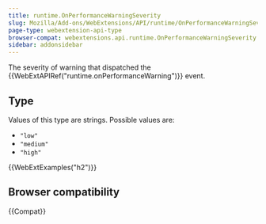 ```yaml
---
title: runtime.OnPerformanceWarningSeverity
slug: Mozilla/Add-ons/WebExtensions/API/runtime/OnPerformanceWarningSeverity
page-type: webextension-api-type
browser-compat: webextensions.api.runtime.OnPerformanceWarningSeverity
sidebar: addonsidebar
---
```


The severity of warning that dispatched the {{WebExtAPIRef("runtime.onPerformanceWarning")}} event.

## Type

Values of this type are strings. Possible values are:

- `"low"`
- `"medium"`
- `"high"`

{{WebExtExamples("h2")}}

## Browser compatibility

{{Compat}}
